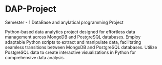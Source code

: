 # DAP-Project
Semester - 1 DataBase and anylatical programming Project

Python-based data analytics project designed for effortless data management across MongoDB and PostgreSQL databases. 
Employ adaptable Python scripts to extract and manipulate data, facilitating seamless transitions between MongoDB and PostgreSQL databases. 
Utilize PostgreSQL data to create interactive visualizations in Python for comprehensive data analysis.

